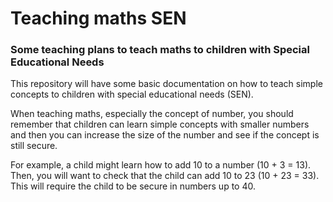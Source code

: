 Teaching maths SEN
==================

### Some teaching plans to teach maths to children with Special Educational Needs

This repository will have some basic documentation on how to teach simple concepts to children with special educational needs (SEN). 

When teaching maths, especially the concept of number, you should remember that children can learn simple concepts with smaller numbers and then you can increase the size of the number and see if the concept is still secure. 

For example, a child might learn how to add 10 to a number (10 + 3 = 13). Then, you will want to check that the child can add 10 to 23 (10 + 23 = 33). This will require the child to be secure in numbers up to 40. 